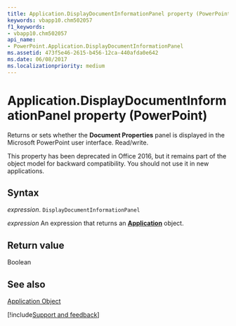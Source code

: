 ```yaml
---
title: Application.DisplayDocumentInformationPanel property (PowerPoint)
keywords: vbapp10.chm502057
f1_keywords:
- vbapp10.chm502057
api_name:
- PowerPoint.Application.DisplayDocumentInformationPanel
ms.assetid: 473f5e46-2615-b456-12ca-440afda0e642
ms.date: 06/08/2017
ms.localizationpriority: medium
---
```



# Application.DisplayDocumentInformationPanel property (PowerPoint)

Returns or sets whether the **Document Properties** panel is displayed in the Microsoft PowerPoint user interface. Read/write.

This property has been deprecated in Office 2016, but it remains part of the object model for backward compatibility. You should not use it in new applications.

## Syntax

_expression_. `DisplayDocumentInformationPanel`

 _expression_ An expression that returns an **[Application](PowerPoint.Application.md)** object.


## Return value

Boolean


## See also


[Application Object](PowerPoint.Application.md)

[!include[Support and feedback](~/includes/feedback-boilerplate.md)]
